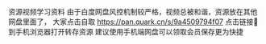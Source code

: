 资源视频学习资料 由于白度网盘风控机制较严格，视频总被和谐，资源放在其他网盘里面了，
大家点击自取 https://pan.quark.cn/s/9a4509794f07
点击链接🔗到手机浏览器打开转存资源
建议使用手机端网盘可以领取会员保存更为快捷
